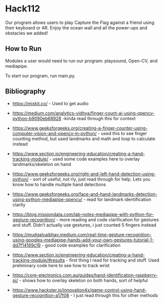 # Hack112

Our program allows users to play Capture the Flag against a friend using their keyboard or AR. Enjoy the ocean wall and all the power-ups and obstacles we added!

## How to Run

Modules a user would need to run our program: playsound, Open-CV, and mediapipe.

To start our program, run main.py.

## Bibliography

- https://mixkit.co/ - Used to get audio

- https://medium.com/analytics-vidhya/finger-count-ai-using-opencv-python-b9090eb68928 -kinda read through this for context

- https://www.geeksforgeeks.org/creating-a-finger-counter-using-computer-vision-and-opencv-in-python/ - used this to see finger counting method, but used landmarks and math and loop to calculate instead

- https://www.section.io/engineering-education/creating-a-hand-tracking-module/ - used some code examples here to overlay landmarks/skeleton on hand

- https://www.geeksforgeeks.org/right-and-left-hand-detection-using-python/ - sort of useful, not rly, just read through for help. Lets you know how to handle multiple hand detections

- https://www.geeksforgeeks.org/face-and-hand-landmarks-detection-using-python-mediapipe-opencv/ - read for landmark identification clarity

- https://blog.missiondata.com/lab-notes-mediapipe-with-python-for-gesture-recognition/ - more reading and code clarification for gestures and stuff. Didn’t actually use gestures, i just counted 5 fingers instead

- https://mudgalvaibhav.medium.com/real-time-gesture-recognition-using-googles-mediapipe-hands-add-your-own-gestures-tutorial-1-dd7f14169c19 - good code examples for clarification

- https://www.section.io/engineering-education/creating-a-hand-tracking-module/#results - first thing I read for tracking and stuff. Used preliminary code here to see how to track wrist

- https://core-electronics.com.au/guides/hand-identification-raspberry-pi/ - shows how to overlay skeleton on both hands, sort of helpful

- https://www.hackster.io/innovation4x/game-control-using-hand-gesture-recognition-a17f08 - I just read through this for other methods
